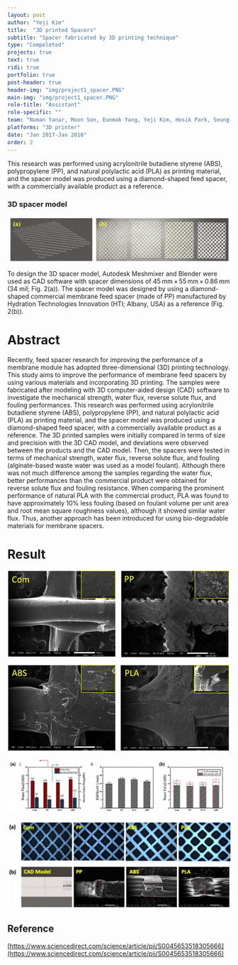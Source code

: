 ```yaml
---
layout: post
author: "Yeji Kim"
title:  "3D printed Spacers"
subtitle: "Spacer fabricated by 3D printing technique"
type: "Compeleted"
projects: true
text: true
ridi: true
portfolio: true
post-header: true
header-img: "img/project1_spacer.PNG"
main-img: "img/project1_spacer.PNG"
role-title: "Assistant"
role-specific: ""
team: "Numan Yanar, Moon Son, Eunmok Yang, Yeji Kim, Hosik Park, Seung-Eun Man, Heechul Choi"
platforms: "3D printer"
date: "Jan 2017-Jan 2018"
order: 2
---
```


This research was performed using acrylonitrile butadiene styrene (ABS), polypropylene (PP), and natural polylactic acid (PLA) as printing material, and the spacer model was produced using a diamond-shaped feed spacer, with a commercially available product as a reference.

###  3D spacer model
![project1_3Dspacer](img/spacer_photo.jpg)

To design the 3D spacer model, Autodesk Meshmixer and Blender were used as CAD software with spacer dimensions of 45 mm × 55 mm × 0.86 mm (34 mil; Fig. 2(a)). 
The spacer model was designed by using a diamond-shaped commercial membrane feed spacer (made of PP) manufactured by Hydration Technologies Innovation (HTI; Albany, USA) as a reference (Fig. 2(b)).

# Abstract 
Recently, feed spacer research for improving the performance of a membrane module has adopted three-dimensional (3D) printing technology. This study aims to improve the performance of membrane feed spacers by using various materials and incorporating 3D printing. The samples were fabricated after modeling with 3D computer-aided design (CAD) software to investigate the mechanical strength, water flux, reverse solute flux, and fouling performances. This research was performed using acrylonitrile butadiene styrene (ABS), polypropylene (PP), and natural polylactic acid (PLA) as printing material, and the spacer model was produced using a diamond-shaped feed spacer, with a commercially available product as a reference. The 3D printed samples were initially compared in terms of size and precision with the 3D CAD model, and deviations were observed between the products and the CAD model. Then, the spacers were tested in terms of mechanical strength, water flux, reverse solute flux, and fouling (alginate-based waste water was used as a model foulant). Although there was not much difference among the samples regarding the water flux, better performances than the commercial product were obtained for reverse solute flux and fouling resistance. When comparing the prominent performance of natural PLA with the commercial product, PLA was found to have approximately 10% less fouling (based on foulant volume per unit area and root mean square roughness values), although it showed similar water flux. Thus, another approach has been introduced for using bio-degradable materials for membrane spacers.

# Result

![project1_3Dspacer](img/spacer_img.JPG)

![project1_3Dspacer](img/spacer_img1.JPG)

![project1_3Dspacer](img/spacer_img2.JPG)

## Reference 

[https://www.sciencedirect.com/science/article/pii/S0045653518305666](https://www.sciencedirect.com/science/article/pii/S0045653518305666)
